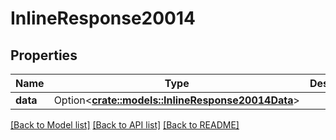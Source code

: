 # InlineResponse20014

## Properties

Name | Type | Description | Notes
------------ | ------------- | ------------- | -------------
**data** | Option<[**crate::models::InlineResponse20014Data**](inline_response_200_14_data.md)> |  | [optional]

[[Back to Model list]](../README.md#documentation-for-models) [[Back to API list]](../README.md#documentation-for-api-endpoints) [[Back to README]](../README.md)


